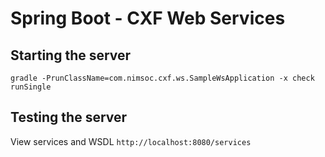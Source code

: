 Spring Boot - CXF Web Services 
==============================

Starting the server
-------------------

`gradle -PrunClassName=com.nimsoc.cxf.ws.SampleWsApplication -x check runSingle`

Testing the server
------------------

View services and WSDL `http://localhost:8080/services`
